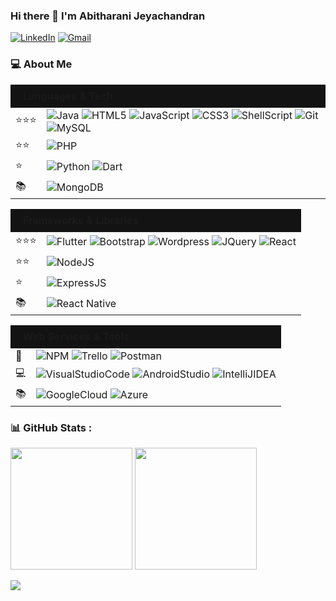 ### Hi there 👋 I'm Abitharani Jeyachandran

[![LinkedIn](https://img.shields.io/badge/linkedin-%230077B5.svg?style=flat&logo=linkedin&logoColor=white)](https://www.linkedin.com/in/abitharani-jeyachandran)
[![Gmail](https://img.shields.io/badge/Gmail-D14836?style=flat&logo=gmail&logoColor=white)](mailto:abitharani009@gmail.com)

### 💻 About Me

<table>
    <thead>
        <tr>
            <td colspan="5" style="font-weight: bold; background: #131313; padding: 8px 20px">
                Languages & Tech
            </td>
        </tr>
    </thead>
    <tbody>
        <tr>
            <td>⭐⭐⭐</td>
            <td>
                <img alt="Java" src="https://img.shields.io/badge/java-%23ED8B00.svg?style=flat&logo=java&logoColor=white"/>
                <img alt="HTML5" src="https://img.shields.io/badge/html5-%23E34F26.svg?style=flat&logo=html5&logoColor=white"/>
                <img alt="JavaScript" src="https://img.shields.io/badge/javascript-%23323330.svg?style=flat&logo=javascript&logoColor=%23F7DF1E"/>
                <img alt="CSS3" src="https://img.shields.io/badge/css3-%231572B6.svg?style=flat&logo=css3&logoColor=white"/>
                <img alt="ShellScript" src="https://img.shields.io/badge/shell_script-%23121011.svg?style=flat&logo=gnu-bash&logoColor=white"/>
                <img alt="Git" src="https://img.shields.io/badge/git-%23F05033.svg?style=flat&logo=git&logoColor=white"/>
                <img alt="MySQL" src="https://img.shields.io/badge/mysql-%2300f.svg?style=flat&logo=mysql&logoColor=white"/>
            </td>
        </tr>
        <tr>
            <td>⭐⭐</td>
            <td>
                <img alt="PHP" src="https://img.shields.io/badge/php-%23777BB4.svg?style=flat&logo=php&logoColor=white"/>
            </td>
        </tr>
        <tr>
            <td>⭐</td>
            <td>
                <img alt="Python" src="https://img.shields.io/badge/python-3670A0?style=flat&logo=python&logoColor=ffdd54"/>
                <img alt="Dart" src="https://img.shields.io/badge/dart-%230175C2.svg?style=flat&logo=dart&logoColor=white"/>
            </td>
        </tr>
        <tr>
            <td>📚</td>
            <td>
                <img alt="MongoDB" src="https://img.shields.io/badge/MongoDB-%234ea94b.svg?style=flat&logo=mongodb&logoColor=white"/>
            </td>
        </tr>
    </tbody>
</table>

<table>
    <thead>
        <tr>
            <td colspan="5" style="font-weight: bold; background: #131313; padding: 8px 20px">
                Frameworks & Libraries
            </td>
        </tr>
    </thead>
    <tbody>
        <tr>
            <td>⭐⭐⭐</td>
            <td>
                <img alt="Flutter" src="https://img.shields.io/badge/Flutter-%2302569B.svg?style=flat&logo=Flutter&logoColor=white"/>
                <img alt="Bootstrap" src="https://img.shields.io/badge/bootstrap-%23563D7C.svg?style=flat&logo=bootstrap&logoColor=white"/>
                <img alt="Wordpress" src="https://img.shields.io/badge/WordPress-%23117AC9.svg?style=flat&logo=WordPress&logoColor=white"/>
                <img alt="JQuery" src="https://img.shields.io/badge/jquery-%230769AD.svg?style=flat&logo=jquery&logoColor=white"/>
                <img alt="React" src="https://img.shields.io/badge/react-%2320232a.svg?style=flat&logo=react&logoColor=%2361DAFB"/>
            </td>
        </tr>
        <tr>
            <td>⭐⭐</td>
            <td>
                 <img alt="NodeJS" src="https://img.shields.io/badge/node.js-6DA55F?style=flat&logo=node.js&logoColor=white"/>    
            </td>
        </tr>
        <tr>
            <td>⭐</td>
            <td>
                 <img alt="ExpressJS" src="https://img.shields.io/badge/express.js-%23404d59.svg?style=flat&logo=express&logoColor=%2361DAFB"/>  
            </td>
        </tr>
        <tr>
            <td>📚</td>
            <td>
                <img alt="React Native" src="https://img.shields.io/badge/react_native-%2320232a.svg?style=flat&logo=react&logoColor=%2361DAFB"/>
            </td>
        </tr>
    </tbody>
</table>

<table>
    <thead>
        <tr>
            <td colspan="5" style="font-weight: bold; background: #131313; padding: 8px 20px">
                Web Services & Tools
            </td>
        </tr>
    </thead>
    <tbody>
        <tr>
            <td>🧰</td>
            <td>
                <img alt="NPM" src="https://img.shields.io/badge/NPM-%23000000.svg?style=flat&logo=npm&logoColor=white"/>
                <img alt="Trello" src="https://img.shields.io/badge/Trello-%23026AA7.svg?style=flat&logo=Trello&logoColor=white"/>
                <img alt="Postman" src="https://img.shields.io/badge/Postman-FF6C37?style=flat&logo=postman&logoColor=white"/>
            </td>
        </tr>
        <tr>
            <td>💻</td>
            <td>
                <img alt="VisualStudioCode" src="https://img.shields.io/badge/Visual%20Studio%20Code-0078d7.svg?style=flat&logo=visual-studio-code&logoColor=white"/>
                <img alt="AndroidStudio" src="https://img.shields.io/badge/Android%20Studio-3DDC84.svg?style=flat&logo=android-studio&logoColor=white"/>
                <img alt="IntelliJIDEA" src="https://img.shields.io/badge/IntelliJIDEA-000000.svg?style=flat&logo=intellij-idea&logoColor=white"/>
            </td>
        </tr>
        <tr>
            <td>📚</td>
            <td>
                <img alt="GoogleCloud" src="https://img.shields.io/badge/GoogleCloud-%234285F4.svg?style=flat&logo=google-cloud&logoColor=white"/>
                <img alt="Azure" src="https://img.shields.io/badge/azure-%230072C6.svg?style=flat&logo=azure-devops&logoColor=white"/>
            </td>
        </tr>
    </tbody>
</table>

### 📊 GitHub Stats :

<p float="left">
<img height="195em" src="https://github-readme-stats.vercel.app/api?username=Abitharani-Jeyachandran&show_icons=true&theme=purple&hide_border=false&include_all_commits=true&count_private=true" /> 
<img height="195em" src="https://github-readme-streak-stats.herokuapp.com/?user=Abitharani-Jeyachandran&theme=purple&hide_border=false"/>
</p>

![](https://github-readme-stats.vercel.app/api/top-langs/?username=Abitharani-Jeyachandran&theme=purple&hide_border=false&include_all_commits=true&count_private=true&layout=compact)
